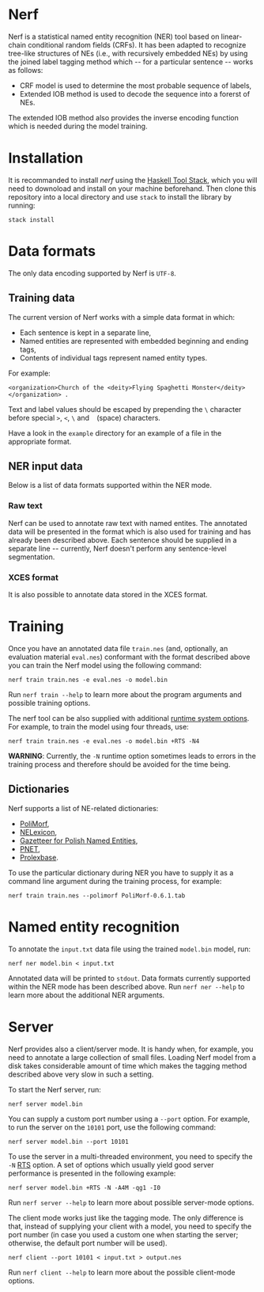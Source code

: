 Nerf
====

Nerf is a statistical named entity recognition (NER) tool based on linear-chain
conditional random fields (CRFs).
It has been adapted to recognize tree-like structures of NEs (i.e., with
recursively embedded NEs) by using the joined label tagging method which
-- for a particular sentence -- works as follows:

  * CRF model is used to determine the most probable sequence of labels,
  * Extended IOB method is used to decode the sequence into a forerst of NEs.

The extended IOB method also provides the inverse encoding function which is
needed during the model training.


Installation
=============

It is recommanded to install *nerf* using the
[Haskell Tool Stack][stack], which you will need to downoload and
install on your machine beforehand.  Then clone this repository into
a local directory and use `stack` to install the library by running:

    stack install


Data formats
============

The only data encoding supported by Nerf is `UTF-8`.

Training data
-------------

The current version of Nerf works with a simple data format in which:

  * Each sentence is kept in a separate line,
  * Named entities are represented with embedded beginning and ending tags,
  * Contents of individual tags represent named entity types.

For example:

    <organization>Church of the <deity>Flying Spaghetti Monster</deity></organization> .

Text and label values should be escaped by prepending the `\` character before special
`>`, `<`, `\` and ` ` (space) characters.

Have a look in the `example` directory for an example of a file in the
appropriate format.

NER input data
--------------

Below is a list of data formats supported within the NER mode.

### Raw text

Nerf can be used to annotate raw text with named entites.  The annotated data
will be presented in the format which is also used for training and has already
been described above.  Each sentence should be supplied in a separate line --
currently, Nerf doesn't perform any sentence-level segmentation.

### XCES format

It is also possible to annotate data stored in the XCES format.


Training
========

Once you have an annotated data file `train.nes` (and, optionally, an evaluation
material `eval.nes`) conformant with the format described above you can train
the Nerf model using the following command:

    nerf train train.nes -e eval.nes -o model.bin

Run `nerf train --help` to learn more about the program arguments and possible
training options.

The nerf tool can be also supplied with additional 
[runtime system options](http://www.haskell.org/ghc/docs/latest/html/users_guide/runtime-control.html).
For example, to train the model using four threads, use:

    nerf train train.nes -e eval.nes -o model.bin +RTS -N4

**WARNING**: Currently, the `-N` runtime option sometimes leads to errors in
the training process and therefore should be avoided for the time being.


Dictionaries
------------

Nerf supports a list of NE-related dictionaries:

  * [PoliMorf](http://zil.ipipan.waw.pl/PoliMorf),
  * [NELexicon](http://nlp.pwr.wroc.pl/en/tools-and-resources/nelexicon),
  * [Gazetteer for Polish Named Entities](http://clip.ipipan.waw.pl/Gazetteer),
  * [PNET](http://zil.ipipan.waw.pl/PNET),
  * [Prolexbase](http://zil.ipipan.waw.pl/Prolexbase).

To use the particular dictionary during NER you have to supply it as a
command line argument during the training process, for example:

    nerf train train.nes --polimorf PoliMorf-0.6.1.tab


Named entity recognition
========================

To annotate the `input.txt` data file using the trained `model.bin` model, run: 

    nerf ner model.bin < input.txt

Annotated data will be printed to `stdout`.  Data formats currently supported within
the NER mode has been described above.  Run `nerf ner --help` to learn more about the
additional NER arguments.


Server
======

Nerf provides also a client/server mode.  It is handy when, for example,
you need to annotate a large collection of small files.  Loading Nerf model
from a disk takes considerable amount of time which makes the tagging method
described above very slow in such a setting.

To start the Nerf server, run:

    nerf server model.bin

You can supply a custom port number using a `--port` option.  For example,
to run the server on the `10101` port, use the following command:

    nerf server model.bin --port 10101

To use the server in a multi-threaded environment, you need to specify the
`-N` [RTS][ghc-rts] option.  A set of options which usually yield good
server performance is presented in the following example:

    nerf server model.bin +RTS -N -A4M -qg1 -I0

Run `nerf server --help` to learn more about possible server-mode options.

The client mode works just like the tagging mode.  The only difference is that,
instead of supplying your client with a model, you need to specify the port number
(in case you used a custom one when starting the server; otherwise, the default
port number will be used).

    nerf client --port 10101 < input.txt > output.nes

Run `nerf client --help` to learn more about the possible client-mode options.


[stack]: http://docs.haskellstack.org "Haskell Tool Stack"
[ghc-rts]: http://www.haskell.org/ghc/docs/latest/html/users_guide/runtime-control.html "GHC runtime system options"
